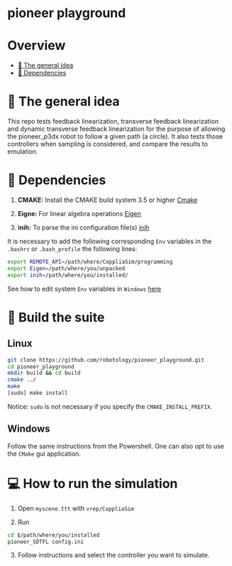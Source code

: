 # pioneer playground

# Overview
 - [:orange_book: The general idea](#orange_book-some-theory-behind-the-code)
 - [:page_facing_up: Dependencies](#page_facing_up-dependencies)

# :orange_book: The general idea
This repo tests feedback linearization, transverse feedback linearization and dynamic transverse feedback linearization for the purpose of allowing the pioneer_p3dx robot to follow a given path (a circle).
It also tests those controllers when sampling is considered, and compare the results to emulation.


# :page_facing_up: Dependencies
1. **CMAKE:** Install the CMAKE build system 3.5 or higher [Cmake](https://cmake.org/install/)

2. **Eigne:** For linear algebra operations [Eigen](http://eigen.tuxfamily.org/index.php?title=Main_Page#Download)

3. **inih:** To parse the ini configuration file(s) [inih](https://github.com/OSSystems/inih)

It is necessary to add the following corresponding `Env` variables in the `.bashrc` or `.bash_profile` the following lines:
```sh
export REMOTE_API=/path/where/CoppliaSim/programming
export Eigen=/path/where/you/unpacked
export inih=/path/where/you/installed/
```

See how to edit system `Env` variables in `Windows` [here](https://appuals.com/how-to-edit-environment-variables-in-windows-10) 

# :hammer: Build the suite
## Linux

```sh
git clone https://github.com/robotology/pioneer_playground.git
cd pioneer_playground
mkdir build && cd build
cmake ../
make
[sudo] make install
```
Notice: `sudo` is not necessary if you specify the `CMAKE_INSTALL_PREFIX`. 

## Windows
Follow the same instructions from the Powershell. One can also opt to use the ``CMake`` gui application.

# :computer: How to run the simulation
1. Open `myscene.ttt` with `vrep/CoppliaSim`

2. Run 
```sh
cd $/path/where/you/installed
pioneer_SDTFL config.ini
```
3. Follow instructions and select the controller you want to simulate.


